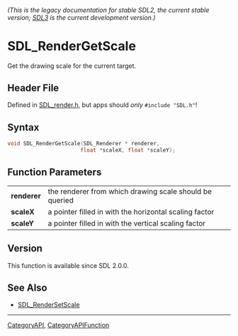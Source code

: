 ###### (This is the legacy documentation for stable SDL2, the current stable version; [SDL3](https://wiki.libsdl.org/SDL3/) is the current development version.)
# SDL_RenderGetScale

Get the drawing scale for the current target.

## Header File

Defined in [SDL_render.h](https://github.com/libsdl-org/SDL/blob/SDL2/include/SDL_render.h), but apps should _only_ `#include "SDL.h"`!

## Syntax

```c
void SDL_RenderGetScale(SDL_Renderer * renderer,
                       float *scaleX, float *scaleY);

```

## Function Parameters

|                  |                                                         |
| ---------------- | ------------------------------------------------------- |
| **renderer**     | the renderer from which drawing scale should be queried |
| **scaleX**       | a pointer filled in with the horizontal scaling factor  |
| **scaleY**       | a pointer filled in with the vertical scaling factor    |

## Version

This function is available since SDL 2.0.0.

## See Also

* [SDL_RenderSetScale](SDL_RenderSetScale)

----
[CategoryAPI](CategoryAPI), [CategoryAPIFunction](CategoryAPIFunction)

